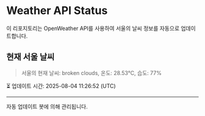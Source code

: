 
# Weather API Status

이 리포지토리는 OpenWeather API를 사용하여 서울의 날씨 정보를 자동으로 업데이트합니다.

## 현재 서울 날씨
> 서울의 현재 날씨: broken clouds, 온도: 28.53°C, 습도: 77%

⏳ 업데이트 시간: 2025-08-04 11:26:52 (UTC)

---
자동 업데이트 봇에 의해 관리됩니다.
